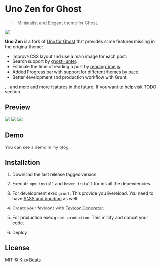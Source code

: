 # Uno Zen for Ghost

> Minimalist and Elegant theme for Ghost.

![](http://i.imgur.com/JJKXd2O.jpg)

**Uno Zen** is a fork of [Uno for Ghost](https://github.com/daleanthony/Uno) that provides some features missing in the original theme:

* Improve CSS layout and use a main image for each post.
* Search support by [ghostHunter](https://github.com/i11ume/ghostHunter/).
* Estimate the time of reading a post by [readingTime.js](https://github.com/michael-lynch/reading-time).
* Added Progress bar with support for different themes by [pace](http://github.hubspot.com/pace/docs/welcome/).
* Better development and production workflow with Grunt.

... and more and more features in the future. If you want to help visit TODO section.

## Preview

![](http://i.imgur.com/YZXKWcW.png)
![](http://i.imgur.com/6m4kKsy.png)
![](http://i.imgur.com/BqJBN0X.jpg)

## Demo

You can see a demo in my [blog](http://blog.kikobeats.com).

## Installation

1) Download the last release tagged version.

2) Execute `npm install` and `bower install` for install the dependencies.

3) For development exec `grunt`. This provide you livereload. You need to have [SASS and bourbon](https://github.com/daleanthony/uno#development) as well.

4) Create your favicons with [Favicon Generator](http://realfavicongenerator.net/).

4) For production exec `grunt production`. This minify and concat your code.

5) Deploy!

## License

MIT © [Kiko Beats](kikobeats.com)
